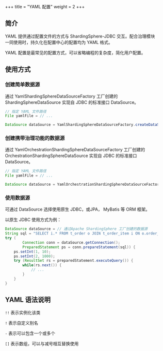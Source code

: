+++
title = "YAML 配置"
weight = 2
+++

## 简介

YAML 提供通过配置文件的方式与 ShardingSphere-JDBC 交互。配合治理模块一同使用时，持久化在配置中心的配置均为 YAML 格式。

YAML 配置是最常见的配置方式，可以省略编程的复杂度，简化用户配置。

## 使用方式

### 创建简单数据源

通过 YamlShardingSphereDataSourceFactory 工厂创建的 ShardingSphereDataSource 实现自 JDBC 的标准接口 DataSource。

```java
// 指定 YAML 文件路径
File yamlFile = // ...

DataSource dataSource = YamlShardingSphereDataSourceFactory.createDataSource(yamlFile);
```

### 创建携带治理功能的数据源

通过 YamlOrchestrationShardingSphereDataSourceFactory 工厂创建的 OrchestrationShardingSphereDataSource 实现自 JDBC 的标准接口 DataSource。

```java
// 指定 YAML 文件路径
File yamlFile = // ...

DataSource dataSource = YamlOrchestrationShardingSphereDataSourceFactory.createDataSource(yamlFile);
```

### 使用数据源

可通过 DataSource 选择使用原生 JDBC，或JPA， MyBatis 等 ORM 框架。

以原生 JDBC 使用方式为例：

```java
DataSource dataSource = // 通过Apache ShardingSphere 工厂创建的数据源
String sql = "SELECT i.* FROM t_order o JOIN t_order_item i ON o.order_id=i.order_id WHERE o.user_id=? AND o.order_id=?";
try (
        Connection conn = dataSource.getConnection();
        PreparedStatement ps = conn.prepareStatement(sql)) {
    ps.setInt(1, 10);
    ps.setInt(2, 1000);
    try (ResultSet rs = preparedStatement.executeQuery()) {
        while(rs.next()) {
            // ...
        }
    }
}
```

## YAML 语法说明

`!!` 表示实例化该类

`!` 表示自定义别名

`-` 表示可以包含一个或多个

`[]` 表示数组，可以与减号相互替换使用
